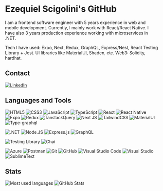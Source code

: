 # Ezequiel Scigolini's GitHub

I am a frontend software engineer with 5 years experience in web and mobile development. Currently, I mainly work with React/React Native. I have also 3 years production experience working with microservices in .NET.

Tech I have used: Expo, Next, Redux, GraphQL, Express/Nest, React Testing Library + Jest. UI libraries like MaterialUI, Shadcn, etc.
Web3: Solidity, hardhat.

## Contact
<a href="https://www.linkedin.com/in/ezequiel-scigolini"> ![LinkedIn](https://img.shields.io/badge/LinkedIn-0077B5?style=for-the-badge&logo=linkedin&logoColor=white)</a>

## Languages and Tools  
![HTML5](https://img.shields.io/badge/html5-%23E34F26.svg?style=for-the-badge&logo=html5&logoColor=white) 
![CSS3](https://img.shields.io/badge/css3-%231572B6.svg?style=for-the-badge&logo=css3&logoColor=white) 
![JavaScript](https://img.shields.io/badge/javascript-%23323330.svg?style=for-the-badge&logo=javascript&logoColor=%23F7DF1E) 
![TypeScript](https://img.shields.io/badge/TypeScript-007ACC?style=for-the-badge&logo=typescript&logoColor=white)
![React](https://img.shields.io/badge/react-%2320232a.svg?style=for-the-badge&logo=react&logoColor=%2361DAFB)
![React Native](https://img.shields.io/badge/react-%2320232a.svg?style=for-the-badge&logo=react&logoColor=%2361DAFB)
![Expo](https://img.shields.io/badge/expo-%1C2024.svg?style=for-the-badge&logo=expo&logoColor=%#1C2024)
![Redux](https://img.shields.io/badge/Redux-593D88?style=for-the-badge&logo=redux&logoColor=white)
![TanstackQuery](https://img.shields.io/badge/react-%2320232a.svg?style=for-the-badge&logo=reactquery&logoColor=%#FF4154)
![Next JS](https://img.shields.io/badge/Next-black?style=for-the-badge&logo=next.js&logoColor=white)
![TailwindCSS](https://img.shields.io/badge/Next-black?style=for-the-badge&logo=tailwindcss&logoColor=%#06B6D4)
![MaterialUI](https://img.shields.io/badge/Material--UI-0081CB?style=for-the-badge&logo=material-ui&logoColor=white)
![Type-graphql](https://img.shields.io/badge/-TypeGraphQL-%23C04392?style=for-the-badge)

![.NET](https://img.shields.io/badge/.NET-5C2D91?style=for-the-badge&logo=.net&logoColor=white)
![Node.JS](https://img.shields.io/badge/Node.js-43853D?style=for-the-badge&logo=node.js&logoColor=white)
![Express.js](https://img.shields.io/badge/express.js-%23404d59.svg?style=for-the-badge&logo=express&logoColor=%2361DAFB)
![GraphQL](https://img.shields.io/badge/-GraphQL-E10098?style=for-the-badge&logo=graphql&logoColor=white)

![Testing Library](https://img.shields.io/badge/testing%20library-323330?style=for-the-badge&logo=testing-library&logoColor=red)
![Chai](https://img.shields.io/badge/chai.js-323330?style=for-the-badge&logo=chai&logoColor=red)

![Azure](https://img.shields.io/badge/Microsoft_Azure-0089D6?style=for-the-badge&logo=microsoft-azure&logoColor=white)
![Postman](https://img.shields.io/badge/Postman-FF6C37?style=for-the-badge&logo=postman&logoColor=white)
![Git](https://img.shields.io/badge/git-%23F05033.svg?style=for-the-badge&logo=git&logoColor=white)
![GitHub](https://img.shields.io/badge/github-%23121011.svg?style=for-the-badge&logo=github&logoColor=white) 
![Visual Studio Code](https://img.shields.io/badge/VisualStudioCode-0078d7.svg?style=for-the-badge&logo=visual-studio-code&logoColor=white) 
![Visual Studio](https://img.shields.io/badge/Visual_Studio-5C2D91?style=for-the-badge&logo=visual%20studio&logoColor=white)
![SublimeText](https://img.shields.io/badge/sublime_text-%23575757.svg?&style=for-the-badge&logo=sublime-text&logoColor=important)

## Stats
![Most used languages](https://github-readme-stats.vercel.app/api/top-langs/?username=ezescigo)
![GitHub Stats](https://github-readme-stats.vercel.app/api?username=ezescigo)
